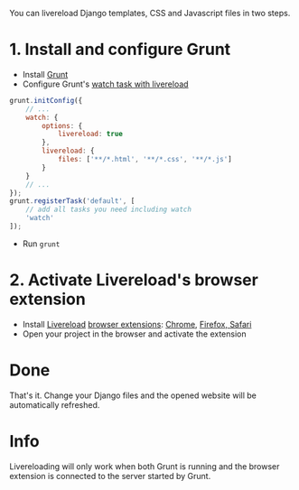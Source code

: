You can livereload Django templates, CSS and Javascript files in two steps.

# 1. Install and configure Grunt

* Install [Grunt](https://github.com/sinnwerkstatt/sinnwerkstatt-web/wiki/Grunt)
* Configure Grunt's [watch task with livereload](https://github.com/gruntjs/grunt-contrib-watch#optionslivereload)

```javascript
grunt.initConfig({
    // ...
    watch: {
        options: {
            livereload: true
        },
        livereload: {
            files: ['**/*.html', '**/*.css', '**/*.js']
        }
    }
    // ...
});
grunt.registerTask('default', [
    // add all tasks you need including watch
    'watch' 
]);
```

* Run ```grunt```

# 2. Activate Livereload's browser extension

* Install [Livereload](http://livereload.com/) [browser extensions](http://feedback.livereload.com/knowledgebase/articles/86242-how-do-i-install-and-use-the-browser-extensions-): [Chrome](https://chrome.google.com/webstore/detail/livereload/jnihajbhpnppcggbcgedagnkighmdlei), [Firefox, Safari](http://feedback.livereload.com/knowledgebase/articles/86242-how-do-i-install-and-use-the-browser-extensions-)
* Open your project in the browser and activate the extension

# Done
That's it. Change your Django files and the opened website will be automatically refreshed.

# Info
Livereloading will only work when both Grunt is running and the browser extension is connected to the server started by Grunt.
